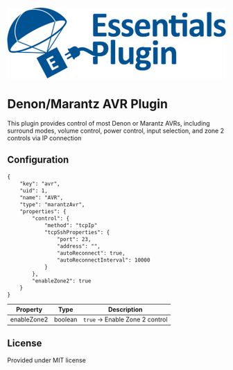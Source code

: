 ![PepperDash Essentials Pluign Logo](/images/essentials-plugin-blue.png)

# Denon/Marantz AVR Plugin

This plugin provides control of most Denon or Marantz AVRs, including surround modes, volume control, power control, input selection, and
zone 2 controls via IP connection

## Configuration

```
{
    "key": "avr",
    "uid": 1,
    "name": "AVR",
    "type": "marantzAvr",
    "properties": {
        "control": {
            "method": "tcpIp"
            "tcpSshProperties": {
                "port": 23,
                "address": "",
                "autoReconnect": true,
                "autoReconnectInterval": 10000
            }        
        },
        "enableZone2": true
    }
}
```

| Property | Type | Description |
| -------- | ----- | ----------- |
| enableZone2 | boolean | `true` -> Enable Zone 2 control |



## License

Provided under MIT license
